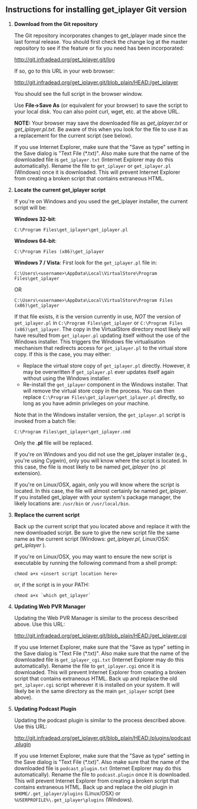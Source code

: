 ## Instructions for installing get_iplayer Git version

1. **Download from the Git repository**

    The Git repository incorporates changes to get_iplayer made since the last formal release. You should first check the change log at the master repository to see if the feature or fix you need has been incorporated:

    <http://git.infradead.org/get_iplayer.git/log>

    If so, go to this URL in your web browser:
    
    <http://git.infradead.org/get_iplayer.git/blob_plain/HEAD:/get_iplayer>

    You should see the full script in the browser window.
    
    Use **File->Save As** (or equivalent for your browser) to save the script to your local disk. You can also point curl, wget, etc. at the above URL.
    
    **NOTE:** Your browser may save the downloaded file as _get\_iplayer.txt_ or _get\_iplayer.pl.txt_.  Be aware of this when you look for the file to use it as a replacement for the current script (see below).

    If you use Internet Explorer, make sure that the "Save as type" setting in the Save dialog is "Text File (*.txt)". Also make sure that the name of the downloaded file is `get_iplayer.txt` (Internet Explorer may do this automatically).  Rename the file to `get_iplayer` or `get_iplayer.pl` (Windows) once it is downloaded. This will prevent Internet Explorer from creating a broken script that contains extraneous HTML.
    
2. **Locate the current get\_iplayer script**
   
    If you're on Windows and you used the get\_iplayer installer, the current script will be:

    **Windows 32-bit**:

    `C:\Program Files\get_iplayer\get_iplayer.pl`

    **Windows 64-bit**:

    `C:\Program Files (x86)\get_iplayer`

    **Windows 7 / Vista**: First look for the `get_iplayer.pl` file in:

    `C:\Users\<username>\AppData\Local\VirtualStore\Program Files\get_iplayer`

    OR

    `C:\Users\<username>\AppData\Local\VirtualStore\Program Files (x86)\get_iplayer`
    
    If that file exists, it is the version currently in use, *NOT* the version of `get_iplayer.pl` in `C:\Program Files\get_iplayer` or `C:\Program Files (x86)\get_iplayer`.  The copy in the VirtualStore directory most likely will have resulted from `get_iplayer.pl` updating itself without the use of the Windows installer.  This triggers the Windows file virtualisation mechanism that redirects access for `get_iplayer.pl` to the virtual store copy.  If this is the case, you may either:
    * Replace the virtual store copy of `get_iplayer.pl` directly.  However, it may be overwritten if `get_iplayer.pl` ever updates itself again without using the Windows installer.
    * Re-install the `get_iplayer` component in the Windows installer.  That will remove the virtual store copy in the process.  You can then replace `C:\Program Files\get_iplayer\get_iplayer.pl` directly, so long as you have admin privileges on your machine. 

    Note that in the Windows installer version, the `get_iplayer.pl` script is invoked from a batch file:

    `C:\Program Files\get_iplayer\get_iplayer.cmd`

    Only the **.pl** file will be replaced.

    If you're on Windows and you did not use the get\_iplayer installer (e.g., you're using Cygwin), only you will know where the script is located.  In this case, the file is most likely to be named _get\_iplayer_ (no .pl extension).

    If you're on Linux/OSX, again, only you will know where the script is located.  In this case, the file will almost certainly be named _get\_iplayer_.  If you installed get_iplayer with your system's package manager, the likely locations are: `/usr/bin` or `/usr/local/bin`.

3. **Replace the current script**

    Back up the current script that you located above and replace it with the new downloaded script.  Be sure to give the new script file the same name as the current script (Windows:  _get\_iplayer.pl_, Linux/OSX:  _get\_iplayer_ ).

    If you're on Linux/OSX, you may want to ensure the new script is executable by running the following command from a shell prompt:

    `chmod a+x <insert script location here>`

    or, if the script is in your PATH:

    ``chmod a+x `which get_iplayer` ``

4. **Updating Web PVR Manager**

    Updating the Web PVR Manager is similar to the process described above.  Use this URL: 

    <http://git.infradead.org/get_iplayer.git/blob_plain/HEAD:/get_iplayer.cgi>

    If you use Internet Explorer, make sure that the "Save as type" setting in the Save dialog is "Text File (*.txt)".  Also make sure that the name of the downloaded file is `get_iplayer_cgi.txt` (Internet Explorer may do this automatically).  Rename the file to `get_iplayer.cgi` once it is downloaded.  This will prevent Internet Explorer from creating a broken script that contains extraneous HTML.  Back up and replace the old `get_iplayer.cgi` script wherever it is installed on your system.  It will likely be in the same directory as the main `get_iplayer` script (see above).

5. **Updating Podcast Plugin**

    Updating the podcast plugin is similar to the process described above.  Use this URL: 

    <http://git.infradead.org/get_iplayer.git/blob_plain/HEAD:/plugins/podcast.plugin>

    If you use Internet Explorer, make sure that the "Save as type" setting in the Save dialog is "Text File (*.txt)".  Also make sure that the name of the downloaded file is `podcast_plugin.txt` (Internet Explorer may do this automatically).  Rename the file to `podcast.plugin` once it is downloaded.  This will prevent Internet Explorer from creating a broken script that contains extraneous HTML.  Back up and replace the old plugin in `$HOME/.get_iplayer/plugins` (Linux/OSX) or `%USERPROFILE%\.get_iplayer\plugins` (Windows).